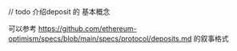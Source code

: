 // todo 介绍deposit 的 基本概念

可以参考 https://github.com/ethereum-optimism/specs/blob/main/specs/protocol/deposits.md 的叙事格式
